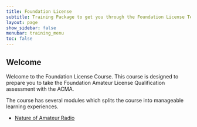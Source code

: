 ```yaml
---
title: Foundation License 
subtitle: Training Package to get you through the Foundation License Test
layout: page
show_sidebar: false
menubar: training_menu
toc: false
---
```


## Welcome

Welcome to the Foundation License Course. This course is designed to prepare you to take the Foundation Amateur License Qualification assessment with the ACMA.

The course has several modules which splits the course into manageable learning experiences.

- [Nature of Amateur Radio](./modules/Nature_of_AR/nature_of_ar)